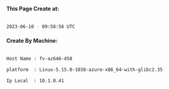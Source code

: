 
   
#### This Page Create at:

```bash

2023-06-10 - 09:58:56 UTC

```

#### Create By Machine:

```bash

Host Name : fv-az646-458

platform  : Linux-5.15.0-1038-azure-x86_64-with-glibc2.35

Ip Local  : 10.1.0.41

```

